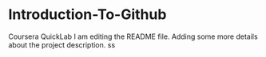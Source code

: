 # Introduction-To-Github
Coursera QuickLab
I am editing the README file. Adding some more details about the project description.
ss
